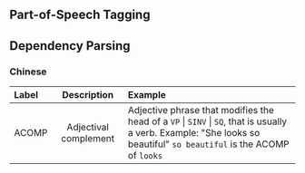 ## Part-of-Speech Tagging


## Dependency Parsing

### Chinese

| Label  | Description  | Example |
|:------------- |:---------------:| :-------------|
| ACOMP     | Adjectival complement | Adjective phrase that modifies the head of a `VP` \| `SINV` \| `SQ`, that is usually a verb. Example: "She looks so beautiful" `so beautiful` is the ACOMP of `looks`  |
